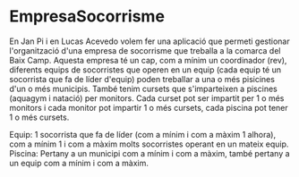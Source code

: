 # EmpresaSocorrisme

En Jan Pi i en Lucas Acevedo volem fer una aplicació que permeti gestionar l'organització d'una empresa de socorrisme que treballa a la comarca del Baix Camp.
Aquesta empresa té un cap, com a mínim un coordinador (rev), diferents equips de socorristes que operen en un equip (cada equip té un socorrista que fa de líder d'equip) poden treballar a una o més pisicines d'un o més municipis.
També tenim cursets que s'imparteixen a piscines (aquagym i natació) per monitors. Cada curset pot ser impartit per 1 o més monitors i cada monitor pot impartir 1 o més cursets, cada piscina pot tener 1 o més cursets.

Equip: 1 socorrista que fa de líder (com a mínim i com a màxim 1 alhora), com a mínim 1 i com a màxim molts socorristes operant en un mateix equip.
Piscina: Pertany a un municipi com a mínim i com a màxim, també pertany a un equip com a mínim i com a màxim.
